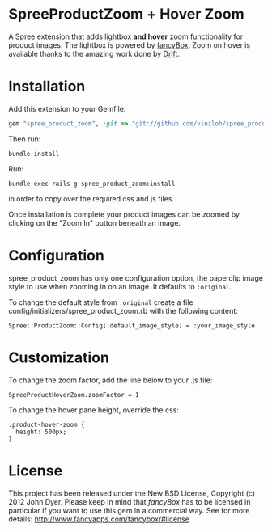 SpreeProductZoom + Hover Zoom
=======================

A Spree extension that adds lightbox **and hover** zoom functionality for product images.
The lightbox is powered by [fancyBox](http://fancyapps.com/fancybox/).
Zoom on hover is available thanks to the amazing work done by [Drift](http://github.com/imgix/drift/).

Installation
=======

Add this extension to your Gemfile:

```ruby
gem "spree_product_zoom", :git => "git://github.com/vinzloh/spree_product_zoom.git"
```

Then run:

```
bundle install
```

Run:

```
bundle exec rails g spree_product_zoom:install
```

in order to copy over the required css and js files.

Once installation is complete your product images can be zoomed by clicking on the "Zoom In" button beneath an image.

Configuration
=========

spree_product_zoom has only one configuration option, the paperclip image style to use when zooming in on an image. It defaults to `:original`.

To change the default style from `:original` create a file config/initializers/spree_product_zoom.rb with the following content:

```
Spree::ProductZoom::Config[:default_image_style] = :your_image_style
```

Customization
=============

To change the zoom factor, add the line below to your .js file:
```
SpreeProductHoverZoom.zoomFactor = 1
```

To change the hover pane height, override the css:
```
.product-hover-zoom {
  height: 500px;
}
```

License
=======

This project has been released under the New BSD License, Copyright (c) 2012 John Dyer.
Please keep in mind that *fancyBox* has to be licensed in particular if you want to use this gem in a commercial way. See for more details: http://www.fancyapps.com/fancybox/#license
